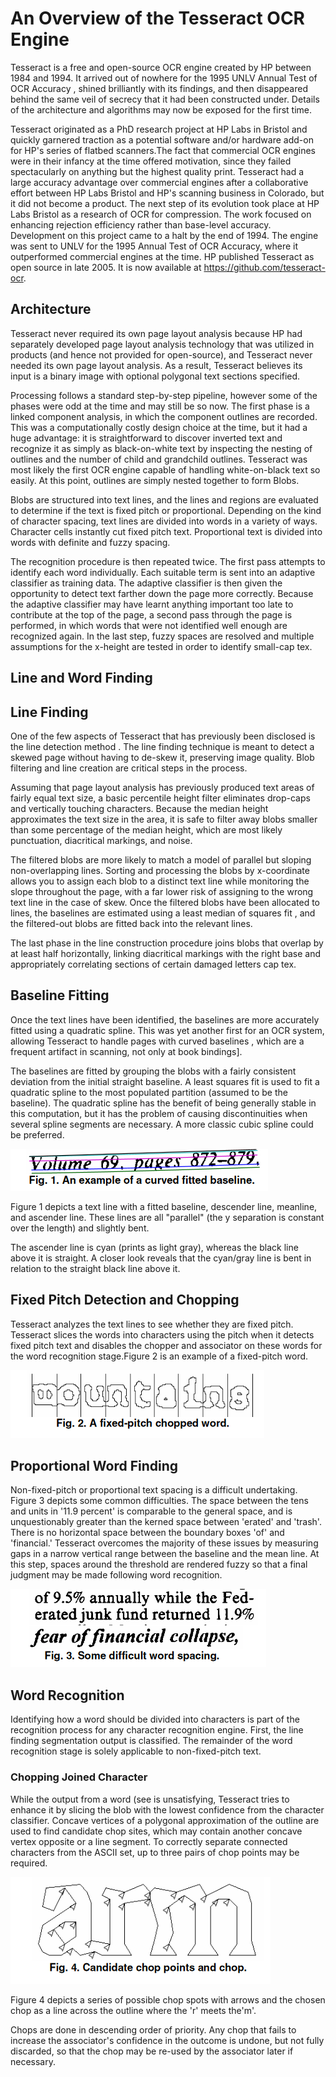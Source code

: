 # An Overview of the Tesseract OCR Engine

Tesseract is a free and open-source OCR engine created by HP between 1984 and 1994.
It arrived out of nowhere for the 1995 UNLV Annual Test of OCR Accuracy , shined brilliantly with its findings, and then disappeared behind the same veil of secrecy that it had been constructed under. Details of the architecture and algorithms may now be exposed for the first time.

Tesseract originated as a PhD research project at HP Labs in Bristol and quickly garnered traction as a potential software and/or hardware add-on for HP's series of flatbed scanners.The fact that commercial OCR engines were in their infancy at the time offered motivation, since they failed spectacularly on anything but the highest quality print. Tesseract had a large accuracy advantage over commercial engines after a collaborative effort between HP Labs Bristol and HP's scanning business in Colorado, but it did not become a product.
The next step of its evolution took place at HP Labs Bristol as a research of OCR for compression.
The work focused on enhancing rejection efficiency rather than base-level accuracy.
Development on this project came to a halt by the end of 1994.
The engine was sent to UNLV for the 1995 Annual Test of OCR Accuracy, where it outperformed commercial engines at the time.
HP published Tesseract as open source in late 2005.  It is now available
at https://github.com/tesseract-ocr.

## Architecture

Tesseract never required its own page layout analysis because HP had separately developed page layout analysis technology that was utilized in products (and hence not provided for open-source), and Tesseract never needed its own page layout analysis.
As a result, Tesseract believes its input is a binary image with optional polygonal text sections specified.

Processing follows a standard step-by-step pipeline, however some of the phases were odd at the time and may still be so now.
The first phase is a linked component analysis, in which the component outlines are recorded.
This was a computationally costly design choice at the time, but it had a huge advantage: it is straightforward to discover inverted text and recognize it as simply as black-on-white text by inspecting the nesting of outlines and the number of child and grandchild outlines.
Tesseract was most likely the first OCR engine capable of handling white-on-black text so easily.
At this point, outlines are simply nested together to form Blobs. 

Blobs are structured into text lines, and the lines and regions are evaluated to determine if the text is fixed pitch or proportional.
Depending on the kind of character spacing, text lines are divided into words in a variety of ways.
Character cells instantly cut fixed pitch text. Proportional text is divided into words with definite and fuzzy spacing.

The recognition procedure is then repeated twice.
The first pass attempts to identify each word individually.
Each suitable term is sent into an adaptive classifier as training data.
The adaptive classifier is then given the opportunity to detect text farther down the page more correctly. Because the adaptive classifier may have learnt anything important too late to contribute at the top of the page, a second pass through the page is performed, in which words that were not identified well enough are recognized again. In the last step, fuzzy spaces are resolved and multiple assumptions for the x-height are tested in order to identify small-cap tex. 

##  Line and Word Finding
## Line Finding
One of the few aspects of Tesseract that has previously been disclosed is the line detection method .
The line finding technique is meant to detect a skewed page without having to de-skew it, preserving image quality.
Blob filtering and line creation are critical steps in the process.

Assuming that page layout analysis has previously produced text areas of fairly equal text size, a basic percentile height filter eliminates drop-caps and vertically touching characters.
Because the median height approximates the text size in the area, it is safe to filter away blobs smaller than some percentage of the median height, which are most likely punctuation, diacritical markings, and noise.

The filtered blobs are more likely to match a model of parallel but sloping non-overlapping lines.
Sorting and processing the blobs by x-coordinate allows you to assign each blob to a distinct text line while monitoring the slope throughout the page, with a far lower risk of assigning to the wrong text line in the case of skew.
Once the filtered blobs have been allocated to lines, the baselines are estimated using a least median of squares fit , and the filtered-out blobs are fitted back into the relevant lines.

The last phase in the line construction procedure joins blobs that overlap by at least half horizontally, linking diacritical markings with the right base and appropriately correlating sections of certain damaged letters cap tex. 

## Baseline Fitting

Once the text lines have been identified, the baselines are more accurately fitted using a quadratic spline.
This was yet another first for an OCR system, allowing Tesseract to handle pages with curved baselines , which are a frequent artifact in scanning, not only at book bindings].

The baselines are fitted by grouping the blobs with a fairly consistent deviation from the initial straight baseline.
A least squares fit is used to fit a quadratic spline to the most populated partition (assumed to be the baseline).
The quadratic spline has the benefit of being generally stable in this computation, but it has the problem of causing discontinuities when several spline segments are necessary.
A more classic cubic spline  could be preferred. 

![source](https://github.com/adrienpayong/OCRproject/blob/main/Capture1.PNG)

Figure 1 depicts a text line with a fitted baseline, descender line, meanline, and ascender line.
These lines are all "parallel" (the y separation is constant over the length) and slightly bent.

The ascender line is cyan (prints as light gray), whereas the black line above it is straight.
A closer look reveals that the cyan/gray line is bent in relation to the straight black line above it. 

## Fixed Pitch Detection and Chopping

Tesseract analyzes the text lines to see whether they are fixed pitch.
Tesseract slices the words into characters using the pitch when it detects fixed pitch text and disables the chopper and associator on these words for the word recognition stage.Figure 2 is an example of a fixed-pitch word. 

![source](https://github.com/adrienpayong/OCRproject/blob/main/Capture2.PNG)

## Proportional Word Finding

Non-fixed-pitch or proportional text spacing is a difficult undertaking.
Figure 3 depicts some common difficulties.
The space between the tens and units in '11.9 percent' is comparable to the general space, and is unquestionably greater than the kerned space between 'erated' and 'trash'.
There is no horizontal space between the boundary boxes 'of' and 'financial.'
Tesseract overcomes the majority of these issues by measuring gaps in a narrow vertical range between the baseline and the mean line.
At this step, spaces around the threshold are rendered fuzzy so that a final judgment may be made following word recognition. 

![source](https://github.com/adrienpayong/OCRproject/blob/main/Capture3.PNG)

## Word Recognition

Identifying how a word should be divided into characters is part of the recognition process for any character recognition engine.
First, the line finding segmentation output is classified.
The remainder of the word recognition stage is solely applicable to non-fixed-pitch text. 

### Chopping Joined Character

While the output from a word (see is unsatisfying, Tesseract tries to enhance it by slicing the blob with the lowest confidence from the character classifier.
Concave vertices of a polygonal approximation  of the outline are used to find candidate chop sites, which may contain another concave vertex opposite or a line segment.
To correctly separate connected characters from the ASCII set, up to three pairs of chop points may be required.

![source](https://github.com/adrienpayong/OCRproject/blob/main/Captureoutline.PNG)

Figure 4 depicts a series of possible chop spots with arrows and the chosen chop as a line across the outline where the 'r' meets the'm'.

Chops are done in descending order of priority.
Any chop that fails to increase the associator's confidence in the outcome is undone, but not fully discarded, so that the chop may be re-used by the associator later if necessary. 


